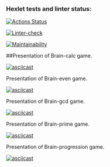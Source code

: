 ### Hexlet tests and linter status:
[![Actions Status](https://github.com/CerberStrix/frontend-project-lvl1/workflows/hexlet-check/badge.svg)](https://github.com/CerberStrix/frontend-project-lvl1/actions)

[![Linter-check](https://github.com/CerberStrix/frontend-project-lvl1/actions/workflows/linter-check.yml/badge.svg)](https://github.com/CerberStrix/frontend-project-lvl1/actions/workflows/linter-check.yml)

[![Maintainability](https://api.codeclimate.com/v1/badges/278b54b6d1e73f902124/maintainability)](https://codeclimate.com/github/CerberStrix/frontend-project-lvl1/maintainability)

##Presentation of Brain-calc game.

[![asciicast](https://asciinema.org/a/436864.svg)](https://asciinema.org/a/436864)

Presentation of Brain-even game.

[![asciicast](https://asciinema.org/a/RxLW5wWxMJMmZ7hVvAHU6nQMb.svg)](https://asciinema.org/a/RxLW5wWxMJMmZ7hVvAHU6nQMb)

Presentation of Brain-gcd game.

[![asciicast](https://asciinema.org/a/to58FBJlMIG70bRjIh3HuhE8S.svg)](https://asciinema.org/a/to58FBJlMIG70bRjIh3HuhE8S)

Presentation of Brain-prime game.

[![asciicast](https://asciinema.org/a/9BBPmTIirYUtqU0yhb48OGGUU.svg)](https://asciinema.org/a/9BBPmTIirYUtqU0yhb48OGGUU)

Presentation of Brain-progression game.

[![asciicast](https://asciinema.org/a/vbNqRMu6C6moZA0HIXUPmPmH3.svg)](https://asciinema.org/a/vbNqRMu6C6moZA0HIXUPmPmH3)
